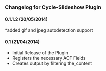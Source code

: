 ### Changelog for Cycle-Slideshow Plugin

#### 0.1.1.2 (20/05/2014)

*added gif and jpeg autodetection support


#### 0.1 (21/04/2014)

* Initial Release of the Plugin
* Registers the necessary ACF Fields
* Creates output by filtering the_content